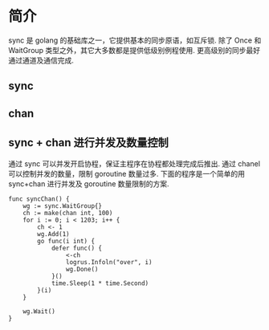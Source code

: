 # 简介
sync 是 golang 的基础库之一，它提供基本的同步原语，如互斥锁. 除了 Once 和
WaitGroup 类型之外，其它大多数都是提供低级别例程使用. 更高级别的同步最好通过通道及通信完成.

## sync

## chan

## sync + chan 进行并发及数量控制
通过 sync 可以并发开启协程，保证主程序在协程都处理完成后推出. 通过 chanel 可以控制并发的数量，限制 goroutine 数量过多. 下面的程序是一个简单的用 sync+chan 进行并发及 goroutine 数量限制的方案.

    func syncChan() {
        wg := sync.WaitGroup{}
        ch := make(chan int, 100)
        for i := 0; i < 1203; i++ {
            ch <- 1
            wg.Add(1)
            go func(i int) {
                defer func() {
                    <-ch
                    logrus.Infoln("over", i)
                    wg.Done()
                }()
                time.Sleep(1 * time.Second)
            }(i)
        }

        wg.Wait()
    }
